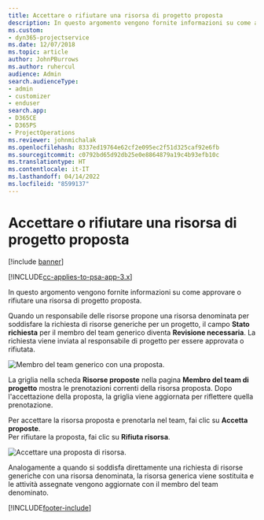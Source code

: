 ```yaml
---
title: Accettare o rifiutare una risorsa di progetto proposta
description: In questo argomento vengono fornite informazioni su come approvare o rifiutare una risorsa di progetto proposta.
ms.custom:
- dyn365-projectservice
ms.date: 12/07/2018
ms.topic: article
author: JohnPBurrows
ms.author: ruhercul
audience: Admin
search.audienceType:
- admin
- customizer
- enduser
search.app:
- D365CE
- D365PS
- ProjectOperations
ms.reviewer: johnmichalak
ms.openlocfilehash: 8337ed19764e62cf2e095ec2f51d325caf92e6fb
ms.sourcegitcommit: c0792bd65d92db25e0e8864879a19c4b93efb10c
ms.translationtype: HT
ms.contentlocale: it-IT
ms.lasthandoff: 04/14/2022
ms.locfileid: "8599137"
---
```

# <a name="accept-or-reject-a-proposed-project-resource"></a>Accettare o rifiutare una risorsa di progetto proposta

[!include [banner](../includes/psa-now-project-operations.md)]

[!INCLUDE[cc-applies-to-psa-app-3.x](../includes/cc-applies-to-psa-app-3x.md)]

In questo argomento vengono fornite informazioni su come approvare o rifiutare una risorsa di progetto proposta.

Quando un responsabile delle risorse propone una risorsa denominata per soddisfare la richiesta di risorse generiche per un progetto, il campo **Stato richiesta** per il membro del team generico diventa **Revisione necessaria**. La richiesta viene inviata al responsabile di progetto per essere approvata o rifiutata.

![Membro del team generico con una proposta.](media/RM-how-to-19.png)

La griglia nella scheda **Risorse proposte** nella pagina **Membro del team di progetto** mostra le prenotazioni correnti della risorsa proposta. Dopo l'accettazione della proposta, la griglia viene aggiornata per riflettere quella prenotazione. 

Per accettare la risorsa proposta e prenotarla nel team, fai clic su **Accetta proposte**.  
Per rifiutare la proposta, fai clic su **Rifiuta risorsa**.

![Accettare una proposta di risorsa.](media/RM-how-to-20.png) 

Analogamente a quando si soddisfa direttamente una richiesta di risorse generiche con una risorsa denominata, la risorsa generica viene sostituita e le attività assegnate vengono aggiornate con il membro del team denominato.


[!INCLUDE[footer-include](../includes/footer-banner.md)]
